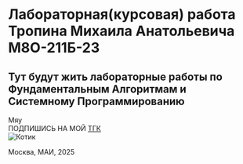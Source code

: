 # Лабораторная(курсовая) работа Тропина Михаила Анатольевича М8О-211Б-23 

## Тут будут жить лабораторные работы по Фундаментальным Алгоритмам и Системному Программированию


Мяу
<br/>
ПОДПИШИСЬ НА МОЙ  [ТГК](https://t.me/lemtooo)
<br/>
![Котик](https://cs14.pikabu.ru/post_img/2021/12/03/11/1638557600190241080.webp)

<div style="display: none">Хм... даже так?) ПОДПИШИСЬ НА МОЙ  [ТГК](https://t.me/lemtooo)... Ну и там, хм... не знаю... Что как дела? Как жизнь?..</div>

Москва, МАИ, 2025
